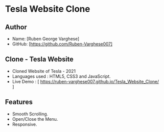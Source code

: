 # Tesla Website Clone #

## Author
- Name:  [Ruben George Varghese]
- GitHub: [https://github.com/Ruben-Varghese007]

## Clone - Tesla Website

- Cloned Website of Tesla - 2021
- Languages used : HTML5, CSS3 and JavaScript.
- Live Demo : [ https://ruben-varghese007.github.io/Tesla_Website_Clone/ ]

## Features

- Smooth Scrolling.
- Open/Close the Menu.
- Responsive.

